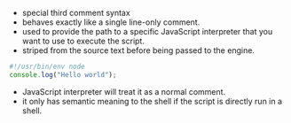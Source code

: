 - special third comment syntax
- behaves exactly like a single line-only comment.
- used to provide the path to a specific JavaScript interpreter that you want to use to execute the script.
- striped from the source text before being passed to the engine.
```javascript
#!/usr/bin/env node
console.log("Hello world");
```
- JavaScript interpreter will treat it as a normal comment.
- it only has semantic meaning to the shell if the script is directly run in a shell.